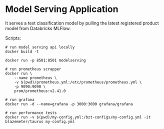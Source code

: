 # Model Serving Application
It serves a text classification model by pulling the latest registered product model from Databricks MLFlow. 

Scripts:
```
# run model serving api locally
docker build -t 

docker run -p 8501:8501 modelserving

# run prometheus scrapper
docker run \
    --name prometheus \
    -v $(pwd)/prometheus.yml:/etc/prometheus/prometheus.yml \
    -p 9090:9090 \
    prom/prometheus:v2.41.0

# run grafana
docker run -d --name=grafana -p 3000:3000 grafana/grafana

# run performance tests
docker run -v $(pwd)/my-config.yml:/bzt-configs/my-config.yml -it blazemeter/taurus my-config.yml

```